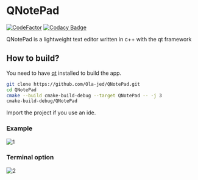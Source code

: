 # QNotePad

[![CodeFactor](https://www.codefactor.io/repository/github/ola-jed/qnotepad/badge)](https://www.codefactor.io/repository/github/ola-jed/qnotepad)
[![Codacy Badge](https://app.codacy.com/project/badge/Grade/c795bf59211b4d6ba9d656644b9bb241)](https://www.codacy.com/gh/Ola-jed/QNotePad/dashboard?utm_source=github.com&amp;utm_medium=referral&amp;utm_content=Ola-jed/QNotePad&amp;utm_campaign=Badge_Grade)

QNotePad is a lightweight text editor written in c++ with the qt framework

## How to build?

You need to have [qt](https://www.qt.io/download-qt-installer) installed  to build the app.

```bash
git clone https://github.com/Ola-jed/QNotePad.git
cd QNotePad
cmake --build cmake-build-debug --target QNotePad -- -j 3
cmake-build-debug/QNotePad
```

Import the project if you use an ide.

### Example
![1](https://user-images.githubusercontent.com/66482155/108749094-ab2a5600-753f-11eb-9e7d-80bbf1156f1d.png)

### Terminal option
![2](https://user-images.githubusercontent.com/66482155/108749144-bc736280-753f-11eb-9a44-4bdb33963c7a.png)
